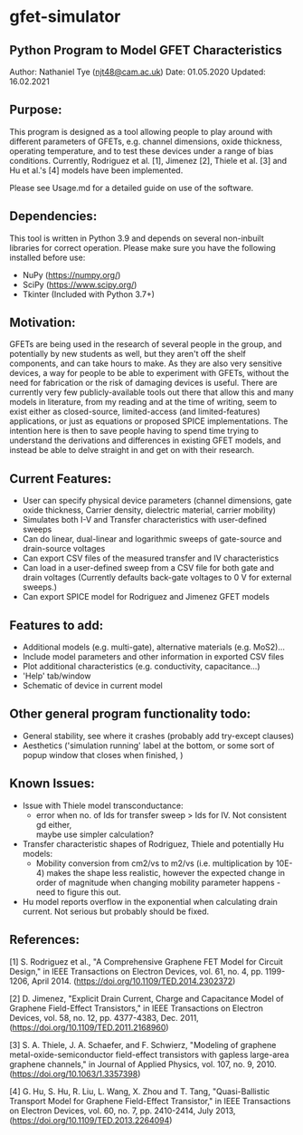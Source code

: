 # gfet-simulator
## Python Program to Model GFET Characteristics

Author: Nathaniel Tye (njt48@cam.ac.uk)
Date: 01.05.2020
Updated: 16.02.2021

## Purpose:
This program is designed as a tool allowing people to play around with different parameters of GFETs,
e.g. channel dimensions, oxide thickness, operating temperature, and to test these devices under a range
of bias conditions. Currently, Rodriguez et al. [1], Jimenez [2], Thiele et al. [3] and Hu et al.'s [4] models have been implemented.

Please see Usage.md for a detailed guide on use of the software.

## Dependencies:
This tool is written in Python 3.9 and depends on several non-inbuilt libraries for correct operation. Please make sure you have the following installed before use:

* NuPy (https://numpy.org/)
* SciPy (https://www.scipy.org/)
* Tkinter (Included with Python 3.7+)

## Motivation:
GFETs are being used in the research of several people in the group, and potentially by new students as well,
but they aren't off the shelf components, and can take hours to make. As they are also very sensitive devices,
a way for people to be able to experiment with GFETs, without the need for fabrication or the risk of damaging
devices is useful. There are currently very few publicly-available tools out there that allow this and many 
models in literature, from my reading and at the time of writing, seem to exist either as closed-source, 
limited-access (and limited-features) applications, or just as equations or proposed SPICE implementations.
The intention here is then to save people having to spend time trying to understand the derivations and 
differences in existing GFET models, and instead be able to delve straight in and get on with their research.

## Current Features:
* User can specify physical device parameters (channel dimensions, gate oxide thickness,
  Carrier density, dielectric material, carrier mobility)
* Simulates both I-V and Transfer characteristics with user-defined sweeps
* Can do linear, dual-linear and logarithmic sweeps of gate-source and drain-source
  voltages
* Can export CSV files of the measured transfer and IV characteristics
* Can load in a user-defined sweep from a CSV file for both gate and drain voltages 
  (Currently defaults back-gate voltages to 0 V for external sweeps.)
* Can export SPICE model for Rodriguez and Jimenez GFET models

## Features to add:
* Additional models (e.g. multi-gate), alternative materials (e.g. MoS2)...
* Include model parameters and other information in exported CSV files
* Plot additional characteristics (e.g. conductivity, capacitance...)
* 'Help' tab/window
* Schematic of device in current model

## Other general program functionality todo:
* General stability, see where it crashes (probably add try-except clauses)
* Aesthetics ('simulation running' label at the bottom, or some sort of popup window that closes when finished, )


## Known Issues:
* Issue with Thiele model transconductance: 
  * error when no. of Ids for transfer sweep > Ids for IV. Not consistent gd either,                   
     maybe use simpler calculation?
* Transfer characteristic shapes of Rodriguez, Thiele and potentially Hu models:
  * Mobility conversion from cm2/vs to m2/vs (i.e. multiplication by 10E-4) makes the shape less realistic, however the expected change in order of magnitude when changing mobility parameter happens - need to figure this out.
* Hu model reports overflow in the exponential when calculating drain current. Not serious but probably should be fixed.
     
## References:
[1] S. Rodriguez et al., "A Comprehensive Graphene FET Model for Circuit Design," 
    in IEEE Transactions on Electron Devices, vol. 61, no. 4, pp. 1199-1206, April 2014. (https://doi.org/10.1109/TED.2014.2302372)

[2] D. Jimenez, "Explicit Drain Current, Charge and Capacitance Model of Graphene Field-Effect Transistors," in IEEE Transactions on Electron Devices, vol. 58, no. 12, pp. 4377-4383, Dec. 2011, (https://doi.org/10.1109/TED.2011.2168960)

[3] S. A. Thiele, J. A. Schaefer, and F. Schwierz, "Modeling of graphene metal-oxide-semiconductor field-effect transistors with gapless large-area graphene channels," in 
Journal of Applied Physics, vol. 107, no. 9, 2010. (https://doi.org/10.1063/1.3357398)

[4] G. Hu, S. Hu, R. Liu, L. Wang, X. Zhou and T. Tang, "Quasi-Ballistic Transport Model for Graphene Field-Effect Transistor," in IEEE Transactions on Electron Devices, vol. 60, no. 7, pp. 2410-2414, July 2013, (https://doi.org/10.1109/TED.2013.2264094)
